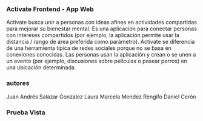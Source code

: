 ### Activate Frontend - App Web

Actívate busca unir a personas con ideas afines en actividades compartidas para mejorar su bienestar mental. Es una aplicación para conectar personas con intereses compartidos (por ejemplo, la aplicación permite usar la distancia / rango de área preferida como parámetro). Actívate se diferencia de una herramienta típica de redes sociales porque no se basa en conexiones conocidas. Las personas usan la aplicación y crean o se unen a un evento (por ejemplo, discusiones sobre películas o pasear perros) en una ubicación determinada.

### autores
Juan Andrés Salazar Gonzalez
Laura Marcela Mendez Rengifo
Daniel Cerón

### Prueba Vista
